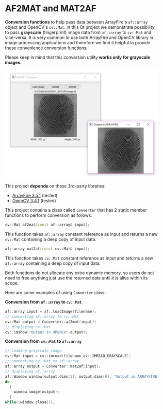 # AF2MAT and MAT2AF
**Conversion functions** to help pass data between ArrayFire's `af::array` object and OpenCV's `cv::Mat`. In this Qt project we demonstrate possibility to pass **grayscale** (fingerprint) image data from `af::array` to `cv::Mat` and vice-versa. It is very common to use both ArrayFire and OpenCV library in image processing applications and therefore we find it helpful to provide these convenience conversion functions.

Please keep in mind that this conversion utility **works only for grayscale images**.

![alt text](img/app_1_0_0.png "Application's user interface")

This project **depends** on these 3rd-party libraries:
* [ArrayFire 3.5.1](https://github.com/arrayfire/arrayfire) (tested)
* [OpenCV 3.4.1](https://opencv.org/releases.html) (tested)

This project contains a class called `Converter` that has 2 static member functions to perform conversion as follows:


```cpp
cv::Mat af2mat(const af::array& input);
```
This function takes `af::array` constant reference as input and returns a new `cv::Mat` containing a deep copy of input data. 


```cpp
af::array mat2af(const cv::Mat& input);
```
This function takes `cv::Mat` constant reference as input and returns a new `af::array` containing a deep copy of input data. 


Both functions do not allocate any extra dynamic memory, so users do not need to free anything just use the returned data until it is alive within its scope. 

Here are some examples of using `Converter` class:

**Conversion from `af::array` to `cv::Mat`** 

```cpp
af::array input = af::loadImage(filename);
// converting af::array to cv::Mat
cv::Mat output = Converter::af2mat(input);
// displaying cv::Mat
cv::imshow("Output in OPENCV",output);
```

**Conversion from `cv::Mat` to `af::array`** 

```cpp
// loading grayscale image
cv::Mat input = cv::imread(filename,cv::IMREAD_GRAYSCALE);
// converting cv::Mat to af::array
af::array output = Converter::mat2af(input);
// displaying af::array
af::Window window(output.dims(1), output.dims(0), "Output in ARRAYFIRE");
do
  {
    window.image(output);
  } 
while(!window.close());
```

